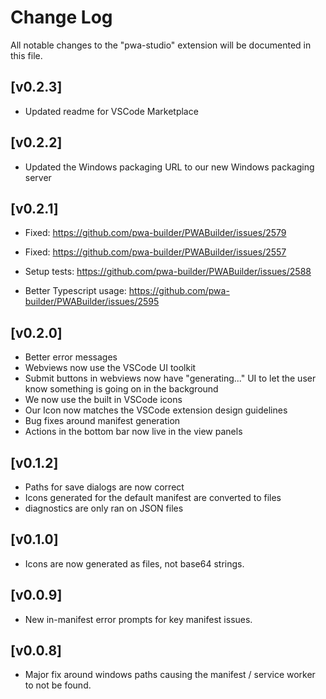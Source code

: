 # Change Log

All notable changes to the "pwa-studio" extension will be documented in this file.

## [v0.2.3]

- Updated readme for VSCode Marketplace


## [v0.2.2]

- Updated the Windows packaging URL to our new Windows packaging server

## [v0.2.1]

- Fixed: https://github.com/pwa-builder/PWABuilder/issues/2579
- Fixed: https://github.com/pwa-builder/PWABuilder/issues/2557

- Setup tests: https://github.com/pwa-builder/PWABuilder/issues/2588
- Better Typescript usage: https://github.com/pwa-builder/PWABuilder/issues/2595

## [v0.2.0]

- Better error messages
- Webviews now use the VSCode UI toolkit
- Submit buttons in webviews now have "generating..." UI to let the user know something is going on in the background
- We now use the built in VSCode icons
- Our Icon now matches the VSCode extension design guidelines
- Bug fixes around manifest generation
- Actions in the bottom bar now live in the view panels

## [v0.1.2]

- Paths for save dialogs are now correct
- Icons generated for the default manifest are converted to files
- diagnostics are only ran on JSON files

## [v0.1.0]

- Icons are now generated as files, not base64 strings.

## [v0.0.9]

- New in-manifest error prompts for key manifest issues.

## [v0.0.8]

- Major fix around windows paths causing the manifest / service worker to not be found.
